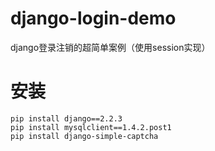 # django-login-demo
django登录注销的超简单案例（使用session实现）

# 安装
```
pip install django==2.2.3
pip install mysqlclient==1.4.2.post1
pip install django-simple-captcha
```
